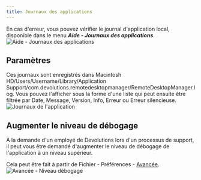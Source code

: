 ```yaml
---
title: Journaux des applications
---
```

En cas d'erreur, vous pouvez vérifier le journal d'application local, disponible dans le menu ***Aide - Journaux des applications***.  
![Aide - Journaux des applications](https://webdevolutions.azureedge.net/docs/fr/rdm/mac/clip4226.png) 

## Paramètres 

Ces journaux sont enregistrés dans Macintosh HD/Users/Username/Library/Application Support/com.devolutions.remotedesktopmanager/RemoteDesktopManager.log. Vous pouvez l'afficher sous la forme d'une liste qui peut ensuite être filtrée par Date, Message, Version, Info, Erreur ou Erreur silencieuse.  
![Journaux de l'application](https://webdevolutions.azureedge.net/docs/fr/rdm/mac/clip4227.png) 

## Augmenter le niveau de débogage 

À la demande d'un employé de Devolutions lors d'un processus de support, il peut vous être demandé d'augmenter le niveau de débogage de l'application à un niveau supérieur.  

Cela peut être fait à partir de Fichier - Préférences - [Avancée](/fr/rdm/mac/commands/file/preferences/advanced-options/).  
![Avancée - Niveau débogage](https://webdevolutions.azureedge.net/docs/fr/rdm/mac/clip4228.png) 

